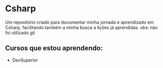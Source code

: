 # Csharp
Um repositório criado para documentar minha jornada e aprendizado em Csharp, facilitando também a minha busca a lições já aprendidas.
obs: não foi utilizado git

## Cursos que estou aprendendo:
- DevSuperior
